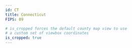 ```yaml
---
id: CT
title: Connecticut
FIPS: 09

# is_cropped forces the default county map view to use
# a custom set of viewbox coordinates
is_cropped: true
---
```

